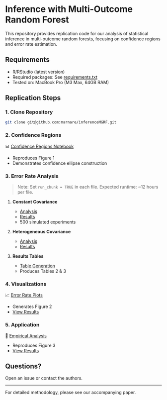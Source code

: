# Inference with Multi-Outcome Random Forest

This repository provides replication code for our analysis of statistical inference in multi-outcome random forests, focusing on confidence regions and error rate estimation.

## Requirements

- R/RStudio (latest version)
- Required packages: See [requirements.txt](requirements.txt)
- Tested on: MacBook Pro (M3 Max, 64GB RAM)

## Replication Steps

### 1. Clone Repository
```bash
git clone git@github.com:marnare/inferenceMGRF.git
```

### 2. Confidence Regions
📊 [Confidence Regions Notebook](confidence_regions/confidence_regions.ipynb)
- Reproduces Figure 1
- Demonstrates confidence ellipse construction

### 3. Error Rate Analysis
> Note: Set `run_chunk = TRUE` in each file. Expected runtime: ~12 hours per file.

1. **Constant Covariance**
   - [Analysis](confidence_regions/confidenceEllipses_sims_samplesizes.Rmd)
   - [Results](confidence_regions/confidenceEllipses_sims_samplesizes.html)
   - 500 simulated experiments

2. **Heterogeneous Covariance**
   - [Analysis](confidence_regions/confidenceEllipses_sims_samplesizes_personalized.Rmd)
   - [Results](confidence_regions/confidenceEllipses_sims_samplesizes_personalized.html)

3. **Results Tables**
   - [Table Generation](confidence_regions/table_risks.Rmd)
   - Produces Tables 2 & 3

### 4. Visualizations
📈 [Error Rate Plots](confidence_regions/confidenceEllipses_outcomes.Rmd)
- Generates Figure 2
- [View Results](confidence_regions/confidenceEllipses_outcomes.html)

### 5. Application
🔬 [Empirical Analysis](application/application.Rmd)
- Reproduces Figure 3
- [View Results](application/application.html)

## Questions?
Open an issue or contact the authors.

---
For detailed methodology, please see our accompanying paper.
